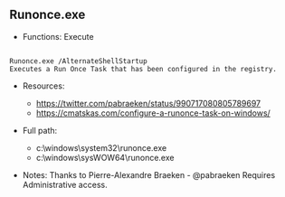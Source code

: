 ## Runonce.exe
* Functions: Execute
```

Runonce.exe /AlternateShellStartup
Executes a Run Once Task that has been configured in the registry.
```
   
* Resources:   
  * https://twitter.com/pabraeken/status/990717080805789697
  * https://cmatskas.com/configure-a-runonce-task-on-windows/
   
* Full path:   
  * c:\windows\system32\runonce.exe
  * c:\windows\sysWOW64\runonce.exe
   
* Notes: Thanks to Pierre-Alexandre Braeken - @pabraeken
Requires Administrative access.  
   
